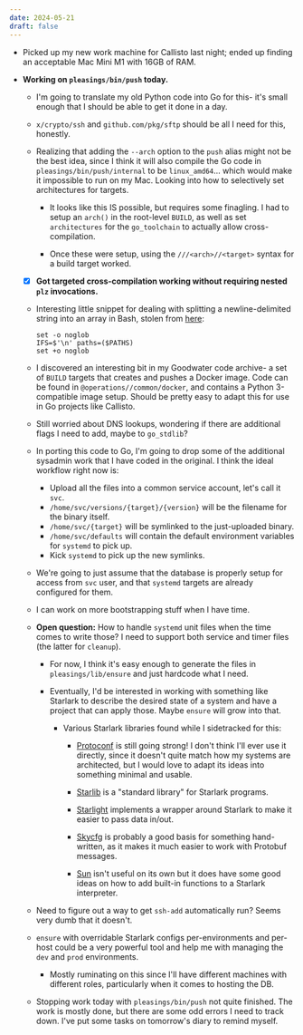 ```yaml
---
date: 2024-05-21
draft: false
---
```


- Picked up my new work machine for Callisto last night; ended up finding an acceptable Mac Mini M1 with 16GB of RAM.

- **Working on `pleasings/bin/push` today.**

  - I'm going to translate my old Python code into Go for this- it's small enough that I should be able to get it done in a day.

  - `x/crypto/ssh` and `github.com/pkg/sftp` should be all I need for this, honestly.

  - Realizing that adding the `--arch` option to the `push` alias might not be the best idea, since I think it will also compile the Go code in `pleasings/bin/push/internal` to be `linux_amd64`... which would make it impossible to run on my Mac. Looking into how to selectively set architectures for targets.

    - It looks like this IS possible, but requires some finagling. I had to setup an `arch()` in the root-level `BUILD`, as well as set `architectures` for the `go_toolchain` to actually allow cross-compilation.

    - Once these were setup, using the `///<arch>//<target>` syntax for a build target worked.

  - [x] **Got targeted cross-compilation working without requiring nested `plz` invocations.**

  - Interesting little snippet for dealing with splitting a newline-delimited string into an array in Bash, stolen from [here](https://unix.stackexchange.com/questions/628527/split-string-on-newline-and-write-it-into-array-using-read):

    ```
    set -o noglob
    IFS=$'\n' paths=($PATHS)
    set +o noglob
    ```

  - I discovered an interesting bit in my Goodwater code archive- a set of `BUILD` targets that creates and pushes a Docker image. Code can be found in `@operations//common/docker`, and contains a Python 3-compatible image setup. Should be pretty easy to adapt this for use in Go projects like Callisto.

  - Still worried about DNS lookups, wondering if there are additional flags I need to add, maybe to `go_stdlib`?

  - In porting this code to Go, I'm going to drop some of the additional sysadmin work that I have coded in the original. I think the ideal workflow right now is:

    - Upload all the files into a common service account, let's call it `svc`.
    - `/home/svc/versions/{target}/{version}` will be the filename for the binary itself.
    - `/home/svc/{target}` will be symlinked to the just-uploaded binary.
    - `/home/svc/defaults` will contain the default environment variables for `systemd` to pick up.
    - Kick `systemd` to pick up the new symlinks.
    
  - We're going to just assume that the database is properly setup for access from `svc` user, and that `systemd` targets are already configured for them.
  
  - I can work on more bootstrapping stuff when I have time.

  - **Open question:** How to handle `systemd` unit files when the time comes to write those? I need to support both service and timer files (the latter for `cleanup`).

    - For now, I think it's easy enough to generate the files in `pleasings/lib/ensure` and just hardcode what I need.

    - Eventually, I'd be interested in working with something like Starlark to describe the desired state of a system and have a project that can apply those. Maybe `ensure` will grow into that.

      - Various Starlark libraries found while I sidetracked for this:

        - [Protoconf](https://www.protoconf.dev/) is still going strong! I don't think I'll ever use it directly, since it doesn't quite match how my systems are architected, but I would love to adapt its ideas into something minimal and usable.

        - [Starlib](https://pkg.go.dev/github.com/gebv/starlib#section-readme) is a "standard library" for Starlark programs.

        - [Starlight](https://pkg.go.dev/github.com/dlag/starlight#section-readme) implements a wrapper around Starlark to make it easier to pass data in/out.

        - [Skycfg](https://github.com/stripe/skycfg) is probably a good basis for something hand-written, as it makes it much easier to work with Protobuf messages.

        - [Sun](https://pkg.go.dev/github.com/tdakkota/sun#section-readme) isn't useful on its own but it does have some good ideas on how to add built-in functions to a Starlark interpreter.

  - Need to figure out a way to get `ssh-add` automatically run? Seems very dumb that it doesn't.

  - `ensure` with overridable Starlark configs per-environments and per-host could be a very powerful tool and help me with managing the `dev` and `prod` environments.

    - Mostly ruminating on this since I'll have different machines with different roles, particularly when it comes to hosting the DB.

  - Stopping work today with `pleasings/bin/push` not quite finished. The work is mostly done, but there are some odd errors I need to track down. I've put some tasks on tomorrow's diary to remind myself.